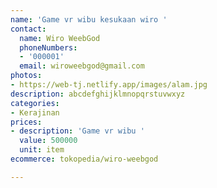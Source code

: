 ```yaml
---
name: 'Game vr wibu kesukaan wiro '
contact:
  name: Wiro WeebGod
  phoneNumbers:
  - '000001'
  email: wiroweebgod@gmail.com
photos:
- https://web-tj.netlify.app/images/alam.jpg
description: abcdefghijklmnopqrstuvwxyz
categories:
- Kerajinan
prices:
- description: 'Game vr wibu '
  value: 500000
  unit: item
ecommerce: tokopedia/wiro-weebgod

---
```

